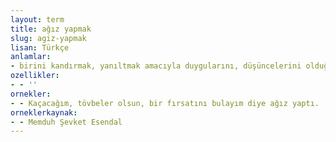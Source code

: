 ```yaml
---
layout: term
title: ağız yapmak
slug: agiz-yapmak
lisan: Türkçe
anlamlar:
- birini kandırmak, yanıltmak amacıyla duygularını, düşüncelerini olduğundan başka türlü gösterecek bir biçimde konuşmak
ozellikler:
- - ''
ornekler:
- - Kaçacağım, tövbeler olsun, bir fırsatını bulayım diye ağız yaptı.
orneklerkaynak:
- - Memduh Şevket Esendal
---
```

